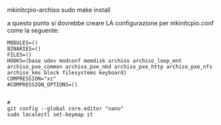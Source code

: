 mkinitcpio-archiso
sudo make install

a questo punto si dovrebbe creare LA  configurazione
per mkinitcpio.conf come la seguente:

```
MODULES=()
BINARIES=()
FILES=()
HOOKS=(base udev modconf memdisk archiso archiso_loop_mnt archiso_pxe_common archiso_pxe_nbd archiso_pxe_http archiso_pxe_nfs archiso_kms block filesystems keyboard)
COMPRESSION="xz"
#COMPRESSION_OPTIONS=()


#
git config --global core.editor "nano"
sudo localectl set-keymap it
